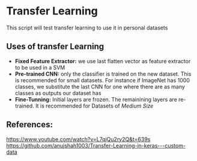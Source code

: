 # Transfer Learning
This script will test transfer learning to use it in personal datasets

## Uses of transfer Learning
- **Fixed Feature Extractor:** we use last flatten vector as feature extractor to be used in a SVM
- **Pre-trained CNN:** only the classifier is trained on the new dataset. This is recommended for small datasets. For instance if ImageNet has 1000 classes, we substitute the last CNN for one where there are as many classes as outputs our dataset has
- **Fine-Tunning:** Initial layers are frozen. The remainining layers are re-trained. It is recommended for Datasets of *Medium Size*

## References:
https://www.youtube.com/watch?v=L7qjQu2ry2Q&t=639s
https://github.com/anujshah1003/Transfer-Learning-in-keras---custom-data
